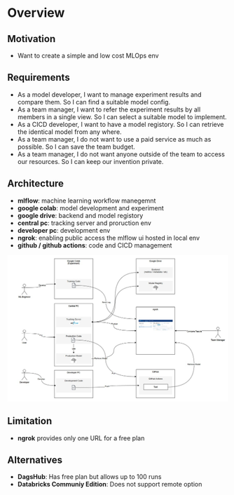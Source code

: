# Overview
## Motivation
- Want to create a simple and low cost MLOps env

## Requirements
- As a model developer, I want to manage experiment results and compare them. So I can find a suitable model config.
- As a team manager, I want to refer the experiment results by all members in a single view. So I can select a suitable model to implement.
- As a CICD developer, I want to have a model registory. So I can retrieve the identical model from any where.
- As a team manager, I do not want to use a paid service as much as possible. So I can save the team budget.
- As a team manager, I do not want anyone outside of the team to access our resources. So I can keep our invention private.

## Architecture
- **mlflow**: machine learning workflow manegemnt
- **google colab**: model development and experiment
- **google drive**: backend and model registory
- **central pc**: tracking server and proruction env
- **developer pc**: development env
- **ngrok**: enabling public access the mlflow ui hosted in local env
- **github / github actions**: code and CICD management

![image](doc/image/architecture.jpg)


## Limitation
- **ngrok** provides only one URL for a free plan

## Alternatives
- **DagsHub**: Has free plan but allows up to 100 runs
- **Databricks Communiy Edition**: Does not support remote option
